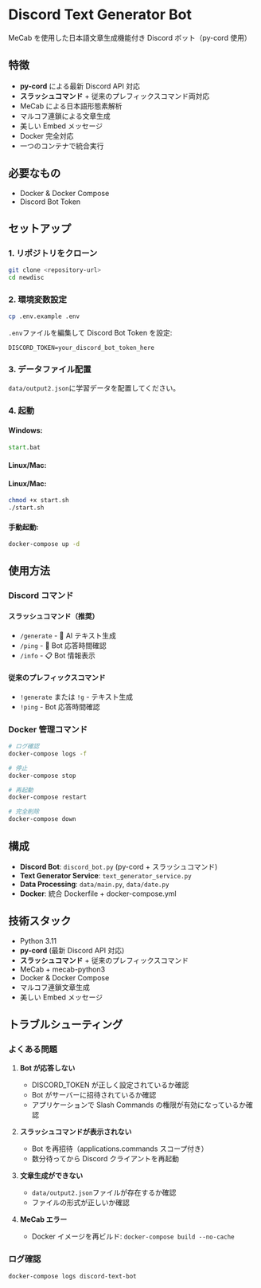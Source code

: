 # Discord Text Generator Bot

MeCab を使用した日本語文章生成機能付き Discord ボット（py-cord 使用）

## 特徴

- **py-cord** による最新 Discord API 対応
- **スラッシュコマンド** + 従来のプレフィックスコマンド両対応
- MeCab による日本語形態素解析
- マルコフ連鎖による文章生成
- 美しい Embed メッセージ
- Docker 完全対応
- 一つのコンテナで統合実行

## 必要なもの

- Docker & Docker Compose
- Discord Bot Token

## セットアップ

### 1. リポジトリをクローン

```bash
git clone <repository-url>
cd newdisc
```

### 2. 環境変数設定

```bash
cp .env.example .env
```

`.env`ファイルを編集して Discord Bot Token を設定:

```
DISCORD_TOKEN=your_discord_bot_token_here
```

### 3. データファイル配置

`data/output2.json`に学習データを配置してください。

### 4. 起動

#### Windows:

```cmd
start.bat
```

#### Linux/Mac:

#### Linux/Mac:

```bash
chmod +x start.sh
./start.sh
```

#### 手動起動:

```bash
docker-compose up -d
```

## 使用方法

### Discord コマンド

#### スラッシュコマンド（推奨）

- `/generate` - 🤖 AI テキスト生成
- `/ping` - 🏓 Bot 応答時間確認
- `/info` - 📋 Bot 情報表示

#### 従来のプレフィックスコマンド

- `!generate` または `!g` - テキスト生成
- `!ping` - Bot 応答時間確認

### Docker 管理コマンド

```bash
# ログ確認
docker-compose logs -f

# 停止
docker-compose stop

# 再起動
docker-compose restart

# 完全削除
docker-compose down
```

## 構成

- **Discord Bot**: `discord_bot.py` (py-cord + スラッシュコマンド)
- **Text Generator Service**: `text_generator_service.py`
- **Data Processing**: `data/main.py`, `data/date.py`
- **Docker**: 統合 Dockerfile + docker-compose.yml

## 技術スタック

- Python 3.11
- **py-cord** (最新 Discord API 対応)
- **スラッシュコマンド** + 従来のプレフィックスコマンド
- MeCab + mecab-python3
- Docker & Docker Compose
- マルコフ連鎖文章生成
- 美しい Embed メッセージ

## トラブルシューティング

### よくある問題

1. **Bot が応答しない**

   - DISCORD_TOKEN が正しく設定されているか確認
   - Bot がサーバーに招待されているか確認
   - アプリケーションで Slash Commands の権限が有効になっているか確認

2. **スラッシュコマンドが表示されない**

   - Bot を再招待（applications.commands スコープ付き）
   - 数分待ってから Discord クライアントを再起動

3. **文章生成ができない**

   - `data/output2.json`ファイルが存在するか確認
   - ファイルの形式が正しいか確認

4. **MeCab エラー**
   - Docker イメージを再ビルド: `docker-compose build --no-cache`

### ログ確認

```bash
docker-compose logs discord-text-bot
```
